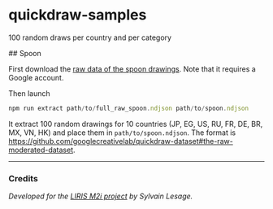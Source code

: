 # quickdraw-samples

100 random draws per country and per category

## Spoon

First download the [raw data of the spoon drawings](https://storage.cloud.google.com/quickdraw_dataset/full/raw/spoon.ndjson). Note that it requires a Google account.

Then launch

```js
npm run extract path/to/full_raw_spoon.ndjson path/to/spoon.ndjson
```

It extract 100 random drawings for 10 countries (JP, EG, US, RU, FR, DE, BR, MX, VN, HK) and place them in `path/to/spoon.ndjson`. The format is https://github.com/googlecreativelab/quickdraw-dataset#the-raw-moderated-dataset.

---

### Credits

_Developed for the [LIRIS M2i project](https://projet.liris.cnrs.fr/mi2/) by Sylvain Lesage._

